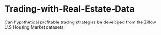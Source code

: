 # Trading-with-Real-Estate-Data
Can hypothetical profitable trading strategies be developed from the Zillow U.S Housing Market datasets
